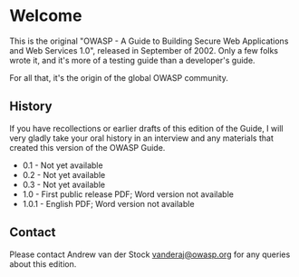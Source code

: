 # Welcome

This is the original "OWASP - A Guide to Building Secure Web Applications and Web Services 1.0", released in September of 2002. Only a few folks wrote it, and it's more of a testing guide than a developer's guide. 

For all that, it's the origin of the global OWASP community. 

## History

If you have recollections or earlier drafts of this edition of the Guide, I will very gladly take your oral history in an interview and any materials that created this version of the OWASP Guide.

* 0.1 - Not yet available
* 0.2 - Not yet available
* 0.3 - Not yet available
* 1.0 - First public release PDF; Word version not available
* 1.0.1 - English PDF; Word version not available

## Contact

Please contact Andrew van der Stock vanderaj@owasp.org for any queries about this edition. 

